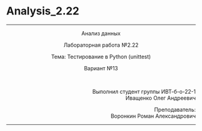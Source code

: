 # Analysis_2.22
<hr>
<p align="center">Анализ данных</p>
<p align="center">Лабораторная работа №2.22</p>
<p align="center">Тема: Тестирование в Python (unittest)</p>
<p align="center">Вариант №13</p>
<br>
<p align="right">Выполнил студент группы ИВТ-б-о-22-1<br>Иващенко Олег Андреевич</p>
<p align="right">Преподаватель:<br>Воронкин Роман Александрович</p>
<hr>
